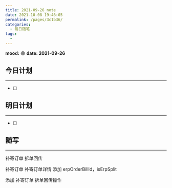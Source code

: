 ```yaml
---
title: 2021-09-26_note
date: 2021-10-08 19:46:05
permalink: /pages/3c1b36/
categories:
  - 每日随笔
tags:
  - 
---
```

**mood:** :smile:  																		**date: 2021-09-26**  
## 今日计划  
------
- [ ]  
## 明日计划  
------
- [ ]  
## 随写 
------

补寄订单 拆单回传

补寄订单 补寄订单详情 添加 erpOrderBillId，isErpSplit

添加 补寄订单 拆单回传操作


